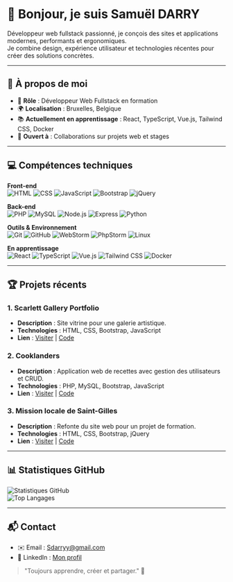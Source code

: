 # 👋 Bonjour, je suis Samuël DARRY

Développeur web fullstack passionné, je conçois des sites et applications modernes, performants et ergonomiques.  
Je combine design, expérience utilisateur et technologies récentes pour créer des solutions concrètes.

---

## 🎯 À propos de moi
- 💼 **Rôle** : Développeur Web Fullstack en formation  
- 🌍 **Localisation** : Bruxelles, Belgique  
- 📚 **Actuellement en apprentissage** : React, TypeScript, Vue.js, Tailwind CSS, Docker  
- 🤝 **Ouvert à** : Collaborations sur projets web et stages  

---

## 💻 Compétences techniques

**Front-end**  
![HTML](https://img.shields.io/badge/HTML-orange?style=flat-square&logo=html5) 
![CSS](https://img.shields.io/badge/CSS-blue?style=flat-square&logo=css3) 
![JavaScript](https://img.shields.io/badge/JavaScript-yellow?style=flat-square&logo=javascript) 
![Bootstrap](https://img.shields.io/badge/Bootstrap-7952B3?style=flat-square&logo=bootstrap) 
![jQuery](https://img.shields.io/badge/jQuery-0769AD?style=flat-square&logo=jquery)

**Back-end**  
![PHP](https://img.shields.io/badge/PHP-777BB4?style=flat-square&logo=php) 
![MySQL](https://img.shields.io/badge/MySQL-4479A1?style=flat-square&logo=mysql) 
![Node.js](https://img.shields.io/badge/Node.js-339933?style=flat-square&logo=node.js) 
![Express](https://img.shields.io/badge/Express-000000?style=flat-square&logo=express) 
![Python](https://img.shields.io/badge/Python-3776AB?style=flat-square&logo=python)

**Outils & Environnement**  
![Git](https://img.shields.io/badge/Git-F05032?style=flat-square&logo=git) 
![GitHub](https://img.shields.io/badge/GitHub-181717?style=flat-square&logo=github) 
![WebStorm](https://img.shields.io/badge/WebStorm-000000?style=flat-square&logo=webstorm) 
![PhpStorm](https://img.shields.io/badge/PhpStorm-000000?style=flat-square&logo=phpstorm) 
![Linux](https://img.shields.io/badge/Linux-FCC624?style=flat-square&logo=linux)  

**En apprentissage**  
![React](https://img.shields.io/badge/React-61DAFB?style=flat-square&logo=react) 
![TypeScript](https://img.shields.io/badge/TypeScript-3178C6?style=flat-square&logo=typescript) 
![Vue.js](https://img.shields.io/badge/Vue.js-4FC08D?style=flat-square&logo=vuedotjs) 
![Tailwind CSS](https://img.shields.io/badge/Tailwind_CSS-38B2AC?style=flat-square&logo=tailwind-css) 
![Docker](https://img.shields.io/badge/Docker-2496ED?style=flat-square&logo=docker)


---

## 🏆 Projets récents

### 1. Scarlett Gallery Portfolio
- **Description** : Site vitrine pour une galerie artistique.  
- **Technologies** : HTML, CSS, Bootstrap, JavaScript  
- **Lien** : [Visiter](https://www.scarlettgallery.com/) | [Code](#)  

### 2. Cooklanders
- **Description** : Application web de recettes avec gestion des utilisateurs et CRUD.  
- **Technologies** : PHP, MySQL, Bootstrap, JavaScript  
- **Lien** : [Visiter](#) | [Code](#)  

### 3. Mission locale de Saint-Gilles
- **Description** : Refonte du site web pour un projet de formation.  
- **Technologies** : HTML, CSS, Bootstrap, jQuery  
- **Lien** : [Visiter](#) | [Code](#)  

---

## 📊 Statistiques GitHub
![Statistiques GitHub](https://github-readme-stats.vercel.app/api?username=Sdarryy&show_icons=true&theme=dark)  
![Top Langages](https://github-readme-stats.vercel.app/api/top-langs/?username=Sdarryy&layout=compact&theme=dark)  

---

## 📬 Contact
- ✉️ Email : [Sdarryy@gmail.com](mailto:Sdarryy@gmail.com)  
- 💬 LinkedIn : [Mon profil](https://www.linkedin.com/in/samu%C3%ABl-darry-00000012a/)  

> "Toujours apprendre, créer et partager." 🚀
